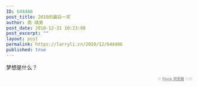 ```yaml
---
ID: 644486
post_title: 2010的最后一天
author: 南 靖男
post_date: 2010-12-31 10:23:08
post_excerpt: ""
layout: post
permalink: https://larryli.cn/2010/12/644486
published: true
---
```

梦想是什么？
  <div class="flockcredit" style="text-align: right; color: #CCC; font-size: x-small;">用 <a href="http://www.flock.com/blogged-with-flock" style="color: #999; font-weight: bold;" target="_new" title="Flock 浏览器">Flock 浏览器</a> 创建</div>